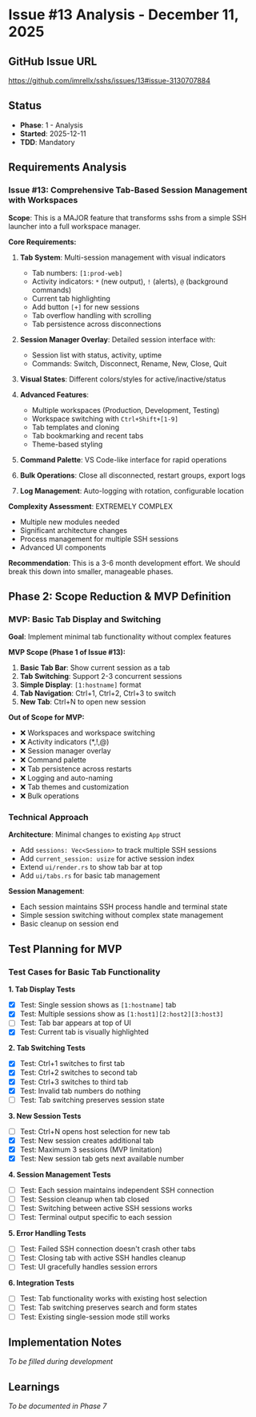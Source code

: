 # Issue #13 Analysis - December 11, 2025

## GitHub Issue URL
https://github.com/imrellx/sshs/issues/13#issue-3130707884

## Status
- **Phase**: 1 - Analysis
- **Started**: 2025-12-11
- **TDD**: Mandatory

## Requirements Analysis

### Issue #13: Comprehensive Tab-Based Session Management with Workspaces

**Scope**: This is a MAJOR feature that transforms sshs from a simple SSH launcher into a full workspace manager. 

**Core Requirements:**
1. **Tab System**: Multi-session management with visual indicators
   - Tab numbers: `[1:prod-web]` 
   - Activity indicators: `*` (new output), `!` (alerts), `@` (background commands)
   - Current tab highlighting
   - Add button `[+]` for new sessions
   - Tab overflow handling with scrolling
   - Tab persistence across disconnections

2. **Session Manager Overlay**: Detailed session interface with:
   - Session list with status, activity, uptime
   - Commands: Switch, Disconnect, Rename, New, Close, Quit

3. **Visual States**: Different colors/styles for active/inactive/status

4. **Advanced Features**:
   - Multiple workspaces (Production, Development, Testing)
   - Workspace switching with `Ctrl+Shift+[1-9]`
   - Tab templates and cloning
   - Tab bookmarking and recent tabs
   - Theme-based styling

5. **Command Palette**: VS Code-like interface for rapid operations

6. **Bulk Operations**: Close all disconnected, restart groups, export logs

7. **Log Management**: Auto-logging with rotation, configurable location

**Complexity Assessment**: EXTREMELY COMPLEX
- Multiple new modules needed
- Significant architecture changes
- Process management for multiple SSH sessions
- Advanced UI components

**Recommendation**: This is a 3-6 month development effort. We should break this down into smaller, manageable phases.

## Phase 2: Scope Reduction & MVP Definition

### MVP: Basic Tab Display and Switching
**Goal**: Implement minimal tab functionality without complex features

**MVP Scope (Phase 1 of Issue #13):**
1. **Basic Tab Bar**: Show current session as a tab
2. **Tab Switching**: Support 2-3 concurrent sessions 
3. **Simple Display**: `[1:hostname]` format
4. **Tab Navigation**: Ctrl+1, Ctrl+2, Ctrl+3 to switch
5. **New Tab**: Ctrl+N to open new session

**Out of Scope for MVP:**
- ❌ Workspaces and workspace switching
- ❌ Activity indicators (*,!,@)
- ❌ Session manager overlay
- ❌ Command palette
- ❌ Tab persistence across restarts
- ❌ Logging and auto-naming
- ❌ Tab themes and customization
- ❌ Bulk operations

### Technical Approach
**Architecture**: Minimal changes to existing `App` struct
- Add `sessions: Vec<Session>` to track multiple SSH sessions
- Add `current_session: usize` for active session index
- Extend `ui/render.rs` to show tab bar at top
- Add `ui/tabs.rs` for basic tab management

**Session Management**: 
- Each session maintains SSH process handle and terminal state
- Simple session switching without complex state management
- Basic cleanup on session end

## Test Planning for MVP

### Test Cases for Basic Tab Functionality

**1. Tab Display Tests**
- [x] Test: Single session shows as `[1:hostname]` tab
- [x] Test: Multiple sessions show as `[1:host1][2:host2][3:host3]`
- [ ] Test: Tab bar appears at top of UI
- [x] Test: Current tab is visually highlighted

**2. Tab Switching Tests**
- [x] Test: Ctrl+1 switches to first tab
- [x] Test: Ctrl+2 switches to second tab  
- [x] Test: Ctrl+3 switches to third tab
- [x] Test: Invalid tab numbers do nothing
- [ ] Test: Tab switching preserves session state

**3. New Session Tests**
- [ ] Test: Ctrl+N opens host selection for new tab
- [x] Test: New session creates additional tab
- [x] Test: Maximum 3 sessions (MVP limitation)
- [x] Test: New session tab gets next available number

**4. Session Management Tests**
- [ ] Test: Each session maintains independent SSH connection
- [ ] Test: Session cleanup when tab closed
- [ ] Test: Switching between active SSH sessions works
- [ ] Test: Terminal output specific to each session

**5. Error Handling Tests**
- [ ] Test: Failed SSH connection doesn't crash other tabs
- [ ] Test: Closing tab with active SSH handles cleanup
- [ ] Test: UI gracefully handles session errors

**6. Integration Tests**
- [ ] Test: Tab functionality works with existing host selection
- [ ] Test: Tab switching preserves search and form states
- [ ] Test: Existing single-session mode still works

## Implementation Notes
*To be filled during development*

## Learnings
*To be documented in Phase 7*